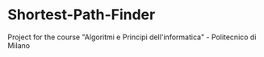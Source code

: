 # Shortest-Path-Finder
Project for the course "Algoritmi e Principi dell'informatica" - Politecnico di Milano

